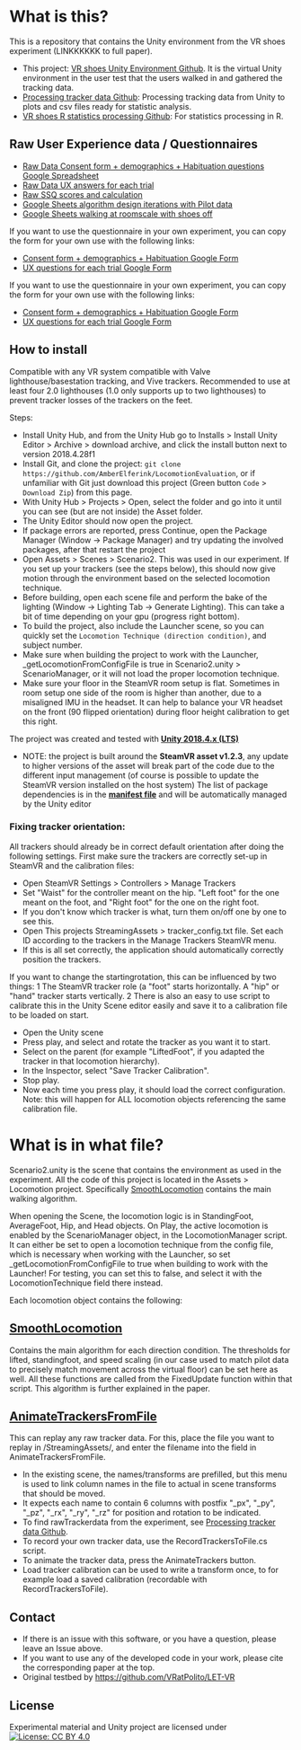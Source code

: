 # What is this?
This is a repository that contains the Unity environment from the VR shoes experiment (LINKKKKKK to full paper).

- This project: [VR shoes Unity Environment Github](https://github.com/AmberElferink/LocomotionEvaluation). It is the virtual Unity environment in the user test that the users walked in and gathered the tracking data.
- [Processing tracker data Github](https://github.com/AmberElferink/VRshoesDataProcessing): Processing tracking data from Unity to plots and csv files ready for statistic analysis.
- [VR shoes R statistics processing Github](https://github.com/AlexisDerumigny/Reproducibility-VR-Project): For statistics processing in R.



## Raw User Experience data / Questionnaires

- [Raw Data Consent form + demographics + Habituation questions Google Spreadsheet](https://docs.google.com/spreadsheets/d/18L1FDxcECkfh0YWAIcpaJXAqzQvc4uHcm83MKERbGXg/edit?usp=sharing)
- [Raw Data UX answers for each trial](https://docs.google.com/spreadsheets/d/1mwZUULM_gU6-xjh3AGX8X6qKFkpROcqetkRowhyOwM8/edit?usp=sharing)
- [Raw SSQ scores and calculation](https://docs.google.com/spreadsheets/d/1Z6ZEOBB_HKG5OKnwlWWeoUAu6VnMPOgTiw3vIsVPwAk/edit?usp=sharing)
- [Google Sheets algorithm design iterations with Pilot data](https://docs.google.com/spreadsheets/d/19XF_UmUEpfjw7bddJwMBGtok1HHl3Nf5debJBxfp_nA/edit?usp=sharing)
- [Google Sheets walking at roomscale with shoes off](https://docs.google.com/spreadsheets/d/1Oq6b4OM6j8d3eRfq8EBd69d8p69u7yo5oLUwFRbnjVI/edit?usp=sharing)


If you want to use the questionnaire in your own experiment, you can copy the form for your own use with the following links:
- [Consent form + demographics + Habituation Google Form ](https://docs.google.com/forms/d/16HUnzGaGV9iMNdykEuPBm8y9UqQQHBMW23HlNOklhPY/copy)
- [UX questions for each trial Google Form](https://docs.google.com/forms/d/1SUaqCdrhtiCeiOQPW767yPz0z7UIzTfgg31t2_o47Wo/copy)


If you want to use the questionnaire in your own experiment, you can copy the form for your own use with the following links:
- [Consent form + demographics + Habituation Google Form ](https://docs.google.com/forms/d/16HUnzGaGV9iMNdykEuPBm8y9UqQQHBMW23HlNOklhPY/copy)
- [UX questions for each trial Google Form](https://docs.google.com/forms/d/1SUaqCdrhtiCeiOQPW767yPz0z7UIzTfgg31t2_o47Wo/copy)


## How to install
Compatible with any VR system compatible with Valve lighthouse/basestation tracking, and Vive trackers. Recommended to use at least four 2.0 lighthouses (1.0 only supports up to two lighthouses) to prevent tracker losses of the trackers on the feet.

Steps:
- Install Unity Hub, and from the Unity Hub go to Installs > Install Unity Editor > Archive > download archive, and click the install button next to version 2018.4.28f1
- Install Git, and clone the project: `git clone https://github.com/AmberElferink/LocomotionEvaluation`, or if unfamiliar with Git just download this project (Green button `Code` > `Download Zip`) from this page.
- With Unity Hub > Projects > Open, select the folder and go into it until you can see (but are not inside) the Asset folder.
- The Unity Editor should now open the project.
- If package errors are reported, press Continue, open the Package Manager (Window -> Package Manager) and try updating the involved packages, after that restart the project
- Open Assets > Scenes > Scenario2. This was used in our experiment. If you set up your trackers (see the steps below), this should now give motion through the environment based on the selected locomotion technique. 
- Before building, open each scene file and perform the bake of the lighting (Window -> Lighting Tab -> Generate Lighting). This can take a bit of time depending on your gpu (progress right bottom).
- To build the project, also include the Launcher scene, so you can quickly set the `Locomotion Technique (direction condition)`, and subject number.
- Make sure when building the project to work with the Launcher, _getLocomotionFromConfigFile is true in Scenario2.unity > ScenarioManager, or it will not load the proper locomotion technique.
- Make sure your floor in the SteamVR room setup is flat. Sometimes in room setup one side of the room is higher than another, due to a misaligned IMU in the headset. It can help to balance your VR headset on the front (90 flipped orientation) during floor height calibration to get this right.

The project was created and tested with [**Unity 2018.4.x (LTS)**](https://unity3d.com/unity/qa/lts-releases?version=2018.4)
- NOTE: the project is built around the **SteamVR asset v1.2.3**, any update to higher versions of the asset will break part of the code due to the different input management (of course is possible to update the SteamVR version installed on the host system)
The list of package dependencies is in the [**manifest file**](UnityProject/Packages/manifest.json) and will be automatically managed by the Unity editor


### Fixing tracker orientation:
All trackers should already be in correct default orientation after doing the following settings. 
First make sure the trackers are correctly set-up in SteamVR and the calibration files:
- Open SteamVR Settings > Controllers > Manage Trackers
- Set "Waist" for the controller meant on the hip. "Left foot" for the one meant on the foot, and "Right foot" for the one on the right foot.
- If you don't know which tracker is what, turn them on/off one by one to see this.
- Open This projects StreamingAssets > tracker_config.txt file. Set each ID according to the trackers in the Manage Trackers SteamVR menu.
- If this is all set correctly, the application should automatically correctly position the trackers.


If you want to change the startingrotation, this can be influenced by two things:
1 The SteamVR tracker role (a "foot" starts horizontally. A "hip" or "hand" tracker starts vertically.
2 There is also an easy to use script to calibrate this in the Unity Scene editor easily and save it to a calibration file to be loaded on start.
- Open the Unity scene
- Press play, and select and rotate the tracker as you want it to start.
- Select on the parent (for example "LiftedFoot", if you adapted the tracker in that locomotion hierarchy).
- In the Inspector, select "Save Tracker Calibration".
- Stop play.
- Now each time you press play, it should load the correct configuration. Note: this will happen for ALL locomotion objects referencing the same calibration file.

# What is in what file?
Scenario2.unity is the scene that contains the environment as used in the experiment.
All the code of this project is located in the Assets > Locomotion project.
Specifically [SmoothLocomotion](#SmoothLocomotion) contains the main walking algorithm.


When opening the Scene, the locomotion logic is in StandingFoot, AverageFoot, Hip, and Head objects. On Play, the active locomotion is enabled by the ScenarioManager object, in the LocomotionManager script. It can either be set to open a locomotion technique from the config file, which is necessary when working with the Launcher, so set _getLocomotionFromConfigFile to true when building to work with the Launcher! For testing, you can set this to false, and select it with the LocomotionTechnique field there instead.

Each locomotion object contains the following:

## [SmoothLocomotion](https://github.com/AmberElferink/LocomotionEvaluation/blob/master_public/UnityProject/Assets/Locomotion/SmoothLocomotion.cs)
Contains the main algorithm for each direction condition. The thresholds for lifted, standingfoot, and speed scaling (in our case used to match pilot data to precisely match movement across the virtual floor) can be set here as well. All these functions are called from the FixedUpdate function within that script. This algorithm is further explained in the paper.


## [AnimateTrackersFromFile](https://github.com/AmberElferink/LocomotionEvaluation/blob/master_public/UnityProject/Assets/Locomotion/AnimateTrackersFromFile.cs)
This can replay any raw tracker data. For this, place the file you want to replay in /StreamingAssets/, and enter the filename into the field in AnimateTrackersFromFile.
- In the existing scene, the names/transforms are prefilled, but this menu is used to link column names in the file to actual in scene transforms that should be moved.
- It expects each name to contain 6 columns with postfix "_px", "_py", "_pz", "_rx", "_ry", "_rz" for position and rotation to be indicated.
- To find rawTrackerdata from the experiment, see [Processing tracker data Github](https://github.com/AmberElferink/VRshoesDataProcessing).
- To record your own tracker data, use the RecordTrackersToFile.cs script.
- To animate the tracker data, press the AnimateTrackers button.
- Load tracker calibration can be used to write a transform once, to for example load a saved calibration (recordable with RecordTrackersToFile).
    
## Contact
- If there is an issue with this software, or you have a question, please leave an Issue above.
- If you want to use any of the developed code in your work, please cite the corresponding paper at the top.
- Original testbed by https://github.com/VRatPolito/LET-VR

## License
Experimental material and Unity project are licensed under
 [![License: CC BY 4.0](https://img.shields.io/badge/License-CC%20BY%204.0-lightgrey.svg)](https://creativecommons.org/licenses/by/4.0/)
 

